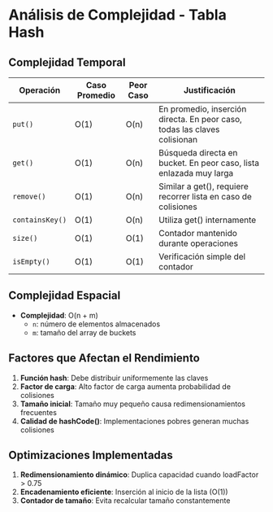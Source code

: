 # Análisis de Complejidad - Tabla Hash

## Complejidad Temporal

| Operación    | Caso Promedio | Peor Caso | Justificación |
|--------------|---------------|-----------|---------------|
| `put()`      | O(1)          | O(n)      | En promedio, inserción directa. En peor caso, todas las claves colisionan |
| `get()`      | O(1)          | O(n)      | Búsqueda directa en bucket. En peor caso, lista enlazada muy larga |
| `remove()`   | O(1)          | O(n)      | Similar a get(), requiere recorrer lista en caso de colisiones |
| `containsKey()` | O(1)       | O(n)      | Utiliza get() internamente |
| `size()`     | O(1)          | O(1)      | Contador mantenido durante operaciones |
| `isEmpty()`  | O(1)          | O(1)      | Verificación simple del contador |

## Complejidad Espacial

- **Complejidad**: O(n + m)
  - `n`: número de elementos almacenados
  - `m`: tamaño del array de buckets

## Factores que Afectan el Rendimiento

1. **Función hash**: Debe distribuir uniformemente las claves
2. **Factor de carga**: Alto factor de carga aumenta probabilidad de colisiones
3. **Tamaño inicial**: Tamaño muy pequeño causa redimensionamientos frecuentes
4. **Calidad de hashCode()**: Implementaciones pobres generan muchas colisiones

## Optimizaciones Implementadas

1. **Redimensionamiento dinámico**: Duplica capacidad cuando loadFactor > 0.75
2. **Encadenamiento eficiente**: Inserción al inicio de la lista (O(1))
3. **Contador de tamaño**: Evita recalcular tamaño constantemente